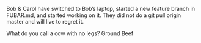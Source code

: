 
Bob & Carol have switched to Bob’s laptop, started a new feature branch in FUBAR.md, and started working on it. They did not do a git pull origin master and will live to regret it.

What do you call a cow with no legs?
Ground Beef


